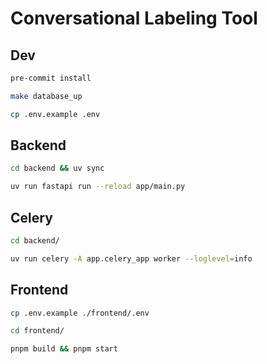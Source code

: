 # Conversational Labeling Tool

## Dev

```bash
pre-commit install

make database_up

cp .env.example .env
```

## Backend

```bash
cd backend && uv sync

uv run fastapi run --reload app/main.py
```

## Celery

```bash
cd backend/

uv run celery -A app.celery_app worker --loglevel=info
```

## Frontend

```bash
cp .env.example ./frontend/.env

cd frontend/

pnpm build && pnpm start
```
